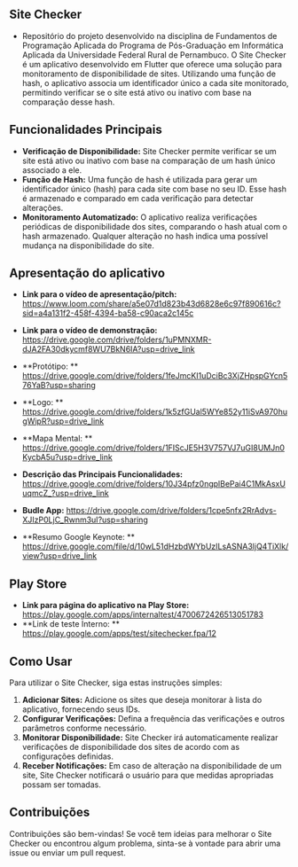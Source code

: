 ## Site Checker 

* Repositório do projeto desenvolvido na disciplina de Fundamentos de Programação Aplicada do Programa de Pós-Graduação em Informática Aplicada da Universidade Federal Rural de Pernambuco. O Site Checker é um aplicativo desenvolvido em Flutter que oferece uma solução para monitoramento de disponibilidade de sites. Utilizando uma função de hash, o aplicativo associa um identificador único a cada site monitorado, permitindo verificar se o site está ativo ou inativo com base na comparação desse hash.

## Funcionalidades Principais

- **Verificação de Disponibilidade:** Site Checker permite verificar se um site está ativo ou inativo com base na comparação de um hash único associado a ele.
- **Função de Hash:** Uma função de hash é utilizada para gerar um identificador único (hash) para cada site com base no seu ID. Esse hash é armazenado e comparado em cada verificação para detectar alterações.
- **Monitoramento Automatizado:** O aplicativo realiza verificações periódicas de disponibilidade dos sites, comparando o hash atual com o hash armazenado. Qualquer alteração no hash indica uma possível mudança na disponibilidade do site.

## Apresentação do aplicativo

- **Link para o vídeo de apresentação/pitch:** https://www.loom.com/share/a5e07d1d823b43d6828e6c97f890616c?sid=a4a131f2-458f-4394-ba58-c90aca2c145c

- **Link para o vídeo de demonstração:** https://drive.google.com/drive/folders/1uPMNXMR-dJA2FA30dkycmf8WU7BkN6IA?usp=drive_link

- **Protótipo: **  https://drive.google.com/drive/folders/1feJmcKI1uDciBc3XjZHpspGYcn576YaB?usp=sharing 
- **Logo: ** https://drive.google.com/drive/folders/1k5zfGUal5WYe852y11iSvA970hugWipR?usp=drive_link 
- **Mapa Mental: ** https://drive.google.com/drive/folders/1FIScJE5H3V757VJ7uGI8UMJn0KycbA5u?usp=drive_link 
- **Descrição das Principais Funcionalidades:** https://drive.google.com/drive/folders/10J34pfz0ngplBePai4C1MkAsxUuqmcZ_?usp=drive_link 
- **Budle App:** https://drive.google.com/drive/folders/1cpe5nfx2RrAdvs-XJIzP0LjC_Rwnm3uI?usp=sharing  
- **Resumo Google Keynote: ** https://drive.google.com/file/d/10wL51dHzbdWYbUzILsASNA3ljQ4TiXlk/view?usp=drive_link

## Play Store

- **Link  para página do aplicativo na Play Store:** https://play.google.com/apps/internaltest/4700672426513051783 
- **Link de teste Interno: ** https://play.google.com/apps/test/sitechecker.fpa/12
## Como Usar

Para utilizar o Site Checker, siga estas instruções simples:

1. **Adicionar Sites:** Adicione os sites que deseja monitorar à lista do aplicativo, fornecendo seus IDs.
2. **Configurar Verificações:** Defina a frequência das verificações e outros parâmetros conforme necessário.
3. **Monitorar Disponibilidade:** Site Checker irá automaticamente realizar verificações de disponibilidade dos sites de acordo com as configurações definidas.
4. **Receber Notificações:** Em caso de alteração na disponibilidade de um site, Site Checker notificará o usuário para que medidas apropriadas possam ser tomadas.

## Contribuições

Contribuições são bem-vindas! Se você tem ideias para melhorar o Site Checker ou encontrou algum problema, sinta-se à vontade para abrir uma issue ou enviar um pull request. 



